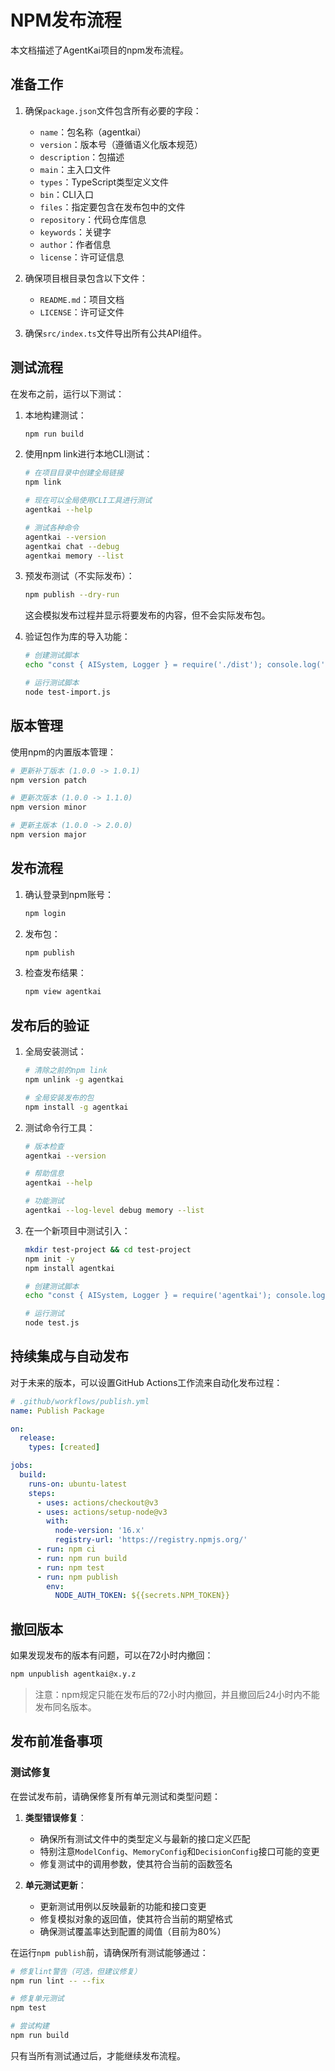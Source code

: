 # NPM发布流程

本文档描述了AgentKai项目的npm发布流程。

## 准备工作

1. 确保`package.json`文件包含所有必要的字段：
   - `name`：包名称（agentkai）
   - `version`：版本号（遵循语义化版本规范）
   - `description`：包描述
   - `main`：主入口文件
   - `types`：TypeScript类型定义文件
   - `bin`：CLI入口
   - `files`：指定要包含在发布包中的文件
   - `repository`：代码仓库信息
   - `keywords`：关键字
   - `author`：作者信息
   - `license`：许可证信息

2. 确保项目根目录包含以下文件：
   - `README.md`：项目文档
   - `LICENSE`：许可证文件

3. 确保`src/index.ts`文件导出所有公共API组件。

## 测试流程

在发布之前，运行以下测试：

1. 本地构建测试：
   ```bash
   npm run build
   ```

2. 使用npm link进行本地CLI测试：
   ```bash
   # 在项目目录中创建全局链接
   npm link
   
   # 现在可以全局使用CLI工具进行测试
   agentkai --help
   
   # 测试各种命令
   agentkai --version
   agentkai chat --debug
   agentkai memory --list
   ```

3. 预发布测试（不实际发布）：
   ```bash
   npm publish --dry-run
   ```
   这会模拟发布过程并显示将要发布的内容，但不会实际发布包。

4. 验证包作为库的导入功能：
   ```bash
   # 创建测试脚本
   echo "const { AISystem, Logger } = require('./dist'); console.log('导入成功！', Object.keys(require('./dist')).length);" > test-import.js
   
   # 运行测试脚本
   node test-import.js
   ```

## 版本管理

使用npm的内置版本管理：

```bash
# 更新补丁版本 (1.0.0 -> 1.0.1)
npm version patch

# 更新次版本 (1.0.0 -> 1.1.0)
npm version minor

# 更新主版本 (1.0.0 -> 2.0.0)
npm version major
```

## 发布流程

1. 确认登录到npm账号：
   ```bash
   npm login
   ```

2. 发布包：
   ```bash
   npm publish
   ```

3. 检查发布结果：
   ```bash
   npm view agentkai
   ```

## 发布后的验证

1. 全局安装测试：
   ```bash
   # 清除之前的npm link
   npm unlink -g agentkai
   
   # 全局安装发布的包
   npm install -g agentkai
   ```

2. 测试命令行工具：
   ```bash
   # 版本检查
   agentkai --version
   
   # 帮助信息
   agentkai --help
   
   # 功能测试
   agentkai --log-level debug memory --list
   ```

3. 在一个新项目中测试引入：
   ```bash
   mkdir test-project && cd test-project
   npm init -y
   npm install agentkai
   
   # 创建测试脚本
   echo "const { AISystem, Logger } = require('agentkai'); console.log('成功导入agentkai库！');" > test.js
   
   # 运行测试
   node test.js
   ```

## 持续集成与自动发布

对于未来的版本，可以设置GitHub Actions工作流来自动化发布过程：

```yaml
# .github/workflows/publish.yml
name: Publish Package

on:
  release:
    types: [created]

jobs:
  build:
    runs-on: ubuntu-latest
    steps:
      - uses: actions/checkout@v3
      - uses: actions/setup-node@v3
        with:
          node-version: '16.x'
          registry-url: 'https://registry.npmjs.org/'
      - run: npm ci
      - run: npm run build
      - run: npm test
      - run: npm publish
        env:
          NODE_AUTH_TOKEN: ${{secrets.NPM_TOKEN}}
```

## 撤回版本

如果发现发布的版本有问题，可以在72小时内撤回：

```bash
npm unpublish agentkai@x.y.z
```

> 注意：npm规定只能在发布后的72小时内撤回，并且撤回后24小时内不能发布同名版本。

## 发布前准备事项

### 测试修复

在尝试发布前，请确保修复所有单元测试和类型问题：

1. **类型错误修复**：
   - 确保所有测试文件中的类型定义与最新的接口定义匹配
   - 特别注意`ModelConfig`、`MemoryConfig`和`DecisionConfig`接口可能的变更
   - 修复测试中的调用参数，使其符合当前的函数签名

2. **单元测试更新**：
   - 更新测试用例以反映最新的功能和接口变更
   - 修复模拟对象的返回值，使其符合当前的期望格式
   - 确保测试覆盖率达到配置的阈值（目前为80%）

在运行`npm publish`前，请确保所有测试能够通过：

```bash
# 修复lint警告（可选，但建议修复）
npm run lint -- --fix

# 修复单元测试
npm test

# 尝试构建
npm run build
```

只有当所有测试通过后，才能继续发布流程。 